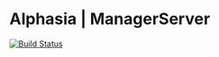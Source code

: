# Alphasia | ManagerServer
[![Build Status](https://travis-ci.com/ColinetCyril/Alphasia-ManagerServer.svg?token=pg99qoFBnTMuMcLyfT5p&branch=master)](https://travis-ci.com/ColinetCyril/Alphasia-ManagerServer)
